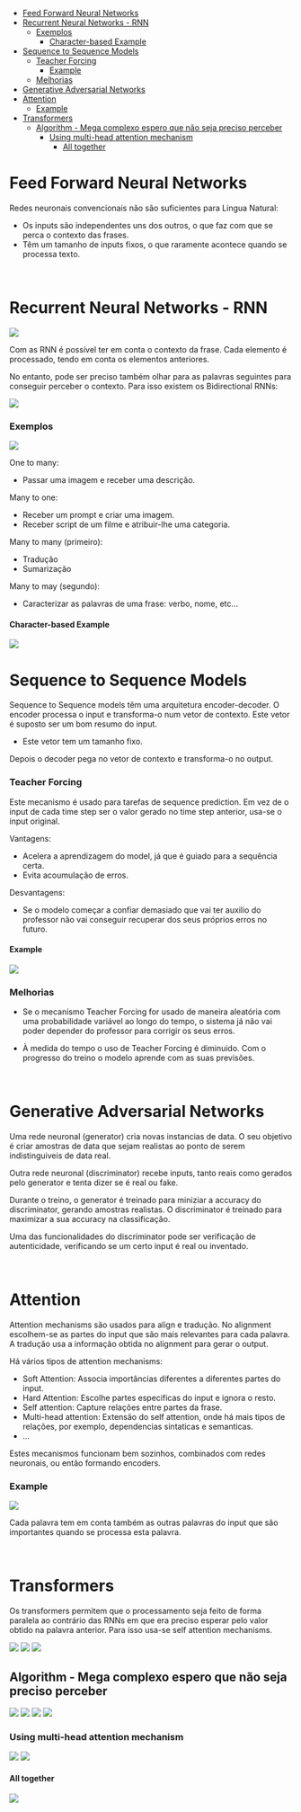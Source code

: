 

<!-- toc -->

- [Feed Forward Neural Networks](#feed-forward-neural-networks)
- [Recurrent Neural Networks - RNN](#recurrent-neural-networks---rnn)
    + [Exemplos](#exemplos)
      - [Character-based Example](#character-based-example)
- [Sequence to Sequence Models](#sequence-to-sequence-models)
    + [Teacher Forcing](#teacher-forcing)
      - [Example](#example)
    + [Melhorias](#melhorias)
- [Generative Adversarial Networks](#generative-adversarial-networks)
- [Attention](#attention)
    + [Example](#example-1)
- [Transformers](#transformers)
  * [Algorithm - Mega complexo espero que não seja preciso perceber](#algorithm---mega-complexo-espero-que-nao-seja-preciso-perceber)
    + [Using multi-head attention mechanism](#using-multi-head-attention-mechanism)
      - [All together](#all-together)

<!-- tocstop -->

# Feed Forward Neural Networks

Redes neuronais convencionais não são suficientes para Lingua Natural:

- Os inputs são independentes uns dos outros, o que faz com que se perca o contexto das frases.
- Têm um tamanho de inputs fixos, o que raramente acontece quando se processa texto.

<br>

# Recurrent Neural Networks - RNN

<img src="Imagens/Aula6 RNN.png">

Com as RNN é possível ter em conta o contexto da frase. Cada elemento é processado, tendo em conta os elementos anteriores.

No entanto, pode ser preciso também olhar para as palavras seguintes para conseguir perceber o contexto. Para isso existem os Bidirectional RNNs:

<img src="Imagens/Aula6 Bidirectional RNNs.png">

### Exemplos

<img src="Imagens/Aula6 RNN examples.png">

One to many:

- Passar uma imagem e receber uma descrição.

Many to one:

- Receber um prompt e criar uma imagem.
- Receber script de um filme e atribuir-lhe uma categoria.

Many to many (primeiro):

- Tradução
- Sumarização

Many to may (segundo):

- Caracterizar as palavras de uma frase: verbo, nome, etc...

#### Character-based Example

<img src="Imagens/Aula6 Character-based example.png">

<br>

# Sequence to Sequence Models

Sequence to Sequence models têm uma arquitetura encoder-decoder. O encoder processa o input e transforma-o num vetor de contexto. Este vetor é suposto ser um bom resumo do input.

- Este vetor tem um tamanho fixo.

Depois o decoder pega no vetor de contexto e transforma-o no output.

### Teacher Forcing

Este mecanismo é usado para tarefas de sequence prediction. Em vez de o input de cada time step ser o valor gerado no time step anterior, usa-se o input original.

Vantagens:

- Acelera a aprendizagem do model, já que é guiado para a sequência certa.
- Evita acoumulação de erros.

Desvantagens:

- Se o modelo começar a confiar demasiado que vai ter auxilio do professor não vai conseguir recuperar dos seus próprios erros no futuro.

#### Example

<img src="Imagens/Aula6 Teacher Forcing.png">

### Melhorias

- Se o mecanismo Teacher Forcing for usado de maneira aleatória com uma probabilidade variável ao longo do tempo, o sistema já não vai poder depender do professor para corrigir os seus erros.

- À medida do tempo o uso de Teacher Forcing é diminuido. Com o progresso do treino o modelo aprende com as suas previsões.

<br>

# Generative Adversarial Networks

Uma rede neuronal (generator) cria novas instancias de data. O seu objetivo é criar amostras de data que sejam realistas ao ponto de serem indistinguiveis de data real.

Outra rede neuronal (discriminator) recebe inputs, tanto reais como gerados pelo generator e tenta dizer se é real ou fake.

Durante o treino, o generator é treinado para miniziar a accuracy do discriminator, gerando amostras realistas. O discriminator é treinado para maximizar a sua accuracy na classificação.

Uma das funcionalidades do discriminator pode ser verificação de autenticidade, verificando se um certo input é real ou inventado.

<br>

# Attention

Attention mechanisms são usados para align e tradução. No alignment escolhem-se as partes do input que são mais relevantes para cada palavra. A tradução usa a informação obtida no alignment para gerar o output.

Há vários tipos de attention mechanisms:

- Soft Attention: Associa importâncias diferentes a diferentes partes do input.
- Hard Attention: Escolhe partes especificas do input e ignora o resto.
- Self attention: Capture relações entre partes da frase.
- Multi-head attention: Extensão do self attention, onde há mais tipos de relações, por exemplo, dependencias sintaticas e semanticas.
- ...

Estes mecanismos funcionam bem sozinhos, combinados com redes neuronais, ou então formando encoders.

### Example

<img src="Imagens/Aula6 attention mechanisms example.png">

Cada palavra tem em conta também as outras palavras do input que são importantes quando se processa esta palavra.

<br>

# Transformers

Os transformers permitem que o processamento seja feito de forma paralela ao contrário das RNNs em que era preciso esperar pelo valor obtido na palavra anterior. Para isso usa-se self attention mechanisms.

<img src="Imagens/Aula6 transformers.png">

<img src="Imagens/Aula6 transformers 2.png">

<img src="Imagens/Aula6 transformers 3.png">

<br>

## Algorithm - Mega complexo espero que não seja preciso perceber

<img src="Imagens/Aula6 transformers algorithm1.png">

<img src="Imagens/Aula6 transformers algorithm2.png">

<img src="Imagens/Aula6 transformers algorithm3.png">

<img src="Imagens/Aula6 transformers algorithm4.png">

### Using multi-head attention mechanism

<img src="Imagens/Aula6 transformers algorithm5.png">

<img src="Imagens/Aula6 transformers algorithm6.png">

<br>

#### All together

<img src="Imagens/Aula6 transformers algorithm all together.png">
